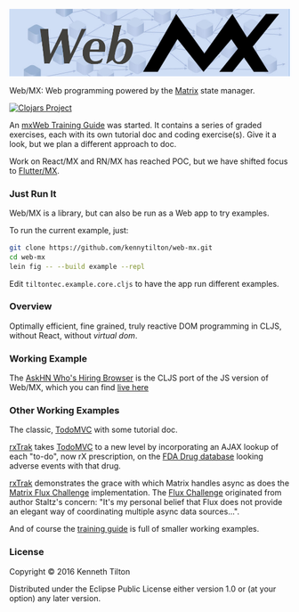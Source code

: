 ![Web MX](images/web-mx-chain-dag.jpg)

Web/MX: Web programming powered by the [Matrix](https://github.com/kennytilton/matrix/blob/main/cljc/matrix/README.md) state manager.

[![Clojars Project](https://img.shields.io/clojars/v/com.tiltontec/web-mx.svg)](https://clojars.org/com.tiltontec/web-mx)

An [mxWeb Training Guide](https://github.com/kennytilton/mxweb-trainer/wiki) was started. It contains a series of graded exercises, each with its own tutorial doc and coding exercise(s). Give it a look, but we plan a different approach to doc.

Work on React/MX and RN/MX has reached POC, but we have shifted focus to [Flutter/MX](https://github.com/kennytilton/flutter-mx/blob/main/README.md).

### Just Run It

Web/MX is a library, but can also be run as a Web app to try examples.

To run the current example, just:
```bash
git clone https://github.com/kennytilton/web-mx.git
cd web-mx
lein fig -- --build example --repl
```
Edit `tiltontec.example.core.cljs` to have the app run different examples.

### Overview

Optimally efficient, fine grained, truly reactive DOM programming in CLJS, without React, without _virtual dom_.

### Working Example

The [AskHN Who's Hiring Browser](https://github.com/kennytilton/matrix/tree/main/cljc/whoshiring) is the CLJS port of the JS version of Web/MX, which you can find [live here](https://kennytilton.github.io/whoishiring/)

### Other Working Examples
The classic, [TodoMVC](https://github.com/kennytilton/mxtodomvc) with some tutorial doc.

[rxTrak](https://github.com/kennytilton/matrix/tree/master/cljs/rxtrak) takes [TodoMVC](https://todomvc.com/) to a new level by incorporating an AJAX lookup of each "to-do", now rX prescription, on the [FDA Drug database](https://open.fda.gov/apis/) looking adverse events with that drug. 

[rxTrak](https://github.com/kennytilton/matrix/tree/master/cljs/rxtrak) demonstrates the grace with which Matrix handles async as does the [Matrix Flux Challenge](https://github.com/kennytilton/matrix/tree/master/cljs/fluxchallenge) implementation. The [Flux Challenge](https://github.com/staltz/flux-challenge) originated from author Staltz's concern: "It's my personal belief that Flux does not provide an elegant way of coordinating multiple async data sources...".

And of course the [training guide](https://github.com/kennytilton/mxweb-trainer/wiki) is full of smaller working examples.

### License

Copyright © 2016 Kenneth Tilton

Distributed under the Eclipse Public License either version 1.0 or (at your option) any later version.
